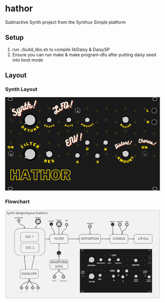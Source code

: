 # hathor
Subtractive Synth project from the Synthux Simple platform

## Setup

1. run ./build_libs.sh to compile libDaisy & DaisySP
2. Ensure you can run make & make program-dfu after putting daisy seed into boot mode

## Layout

### Synth Layout
![Hathor Mockup](docs/images/hathor.png?raw=true "Hathor Mockup")

### Flowchart
![Hathor Flowchart](docs/images/hathor_layout.png?raw=true "Hathor Flowchart")